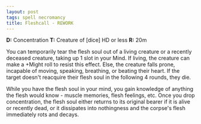 ```yaml
---
layout: post
tags: spell necromancy
title: Fleshcall - REWORK
---
```

<b>D:</b> Concentration <b>T:</b> Creature of [dice] HD or less <b>R:</b> 20m

You can temporarily tear the flesh soul out of a living creature or a recently deceased creature, taking up 1 slot in your Mind. If living, the creature can make a +Might roll to resist this effect. Else, the creature falls prone, incapable of moving, speaking, breathing, or beating their heart. If the target doesn't reacquire their flesh soul in the following 4 rounds, they die.

While you have the flesh soul in your mind, you gain knowledge of anything the flesh would know - muscle memories, flesh feelings, etc. Once you drop concentration, the flesh soul either returns to its original bearer if it is alive or recently dead, or it dissipates into nothingness and the corpse's flesh immediately rots and decays.
